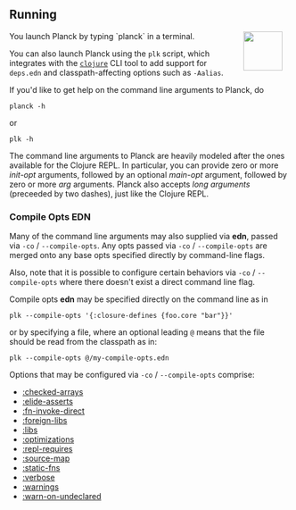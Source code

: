 ## Running

<img width="70" align="right" style="margin: 0ex 1em" src="img/running.jpg">
You launch Planck by typing `planck` in a terminal.

You can also launch Planck using the `plk` script, which integrates with the [`clojure`](https://clojure.org/guides/getting_started) CLI tool to add support for `deps.edn` and classpath-affecting options such as `-Aalias`.

If you'd like to get help on the command line arguments to Planck, do

```
planck -h
```

or

```
plk -h
```

The command line arguments to Planck are heavily modeled after the ones available for the Clojure REPL. In particular, you can provide zero or more _init-opt_ arguments, followed by an optional _main-opt_ argument, followed by zero or more _arg_ arguments. Planck also accepts _long arguments_ (preceeded by two dashes), just like the Clojure REPL.

### Compile Opts EDN

Many of the command line arguments may also supplied via **edn**, passed via `-co` / `--compile-opts`. Any opts passed via `-co` / `--compile-opts` are merged onto any base opts specified directly by command-line flags.

Also, note that it is possible to configure certain behaviors via `-co` / `--compile-opts` where there doesn't exist a direct command line flag.

Compile opts **edn** may be specified directly on the command line as in

```
plk --compile-opts '{:closure-defines {foo.core "bar"}}'
```

or by specifying a file, where an optional leading `@` means that the file should be read from the classpath as in:

```
plk --compile-opts @/my-compile-opts.edn
```

Options that may be configured via `-co` / `--compile-opts` comprise:

- [:checked-arrays](https://clojurescript.org/reference/compiler-options#checked-arrays)
- [:elide-asserts](https://clojurescript.org/reference/compiler-options#elide-asserts)
- [:fn-invoke-direct](https://clojurescript.org/reference/compiler-options#fn-invoke-direct)
- [:foreign-libs](https://clojurescript.org/reference/compiler-options#foreign-libs)
- [:libs](https://clojurescript.org/reference/compiler-options#libs)
- [:optimizations](https://clojurescript.org/reference/compiler-options#optimizations)
- [:repl-requires](https://clojurescript.org/reference/repl-options#repl-requires)
- [:source-map](https://clojurescript.org/reference/compiler-options#source-map)
- [:static-fns](https://clojurescript.org/reference/compiler-options#static-fns)
- [:verbose](https://clojurescript.org/reference/compiler-options#verbose)
- [:warnings](https://clojurescript.org/reference/compiler-options#warnings)
- [:warn-on-undeclared](https://clojurescript.org/reference/repl-options#warn-on-undeclared)
